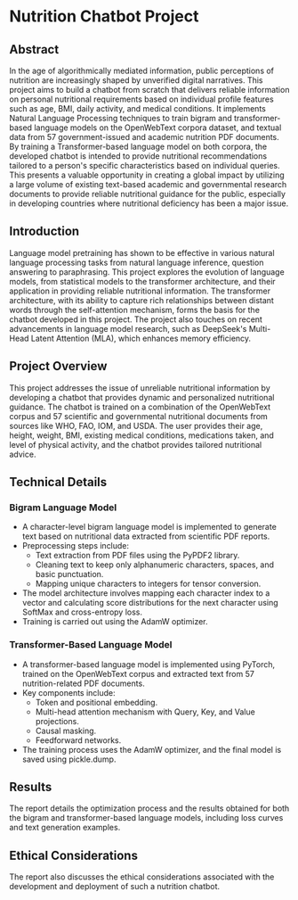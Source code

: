 # Nutrition Chatbot Project

## Abstract

In the age of algorithmically mediated information, public perceptions of nutrition are increasingly shaped by unverified digital narratives. This project aims to build a chatbot from scratch that delivers reliable information on personal nutritional requirements based on individual profile features such as age, BMI, daily activity, and medical conditions. It implements Natural Language Processing techniques to train bigram and transformer-based language models on the OpenWebText corpora dataset, and textual data from 57 government-issued and academic nutrition PDF documents. By training a Transformer-based language model on both corpora, the developed chatbot is intended to provide nutritional recommendations tailored to a person's specific characteristics based on individual queries. This presents a valuable opportunity in creating a global impact by utilizing a large volume of existing text-based academic and governmental research documents to provide reliable nutritional guidance for the public, especially in developing countries where nutritional deficiency has been a major issue.

## Introduction

Language model pretraining has shown to be effective in various natural language processing tasks from natural language inference, question answering to paraphrasing.  This project explores the evolution of language models, from statistical models to the transformer architecture, and their application in providing reliable nutritional information.  The transformer architecture, with its ability to capture rich relationships between distant words through the self-attention mechanism, forms the basis for the chatbot developed in this project.  The project also touches on recent advancements in language model research, such as DeepSeek's Multi-Head Latent Attention (MLA), which enhances memory efficiency.

## Project Overview

This project addresses the issue of unreliable nutritional information by developing a chatbot that provides dynamic and personalized nutritional guidance.  The chatbot is trained on a combination of the OpenWebText corpus and 57 scientific and governmental nutritional documents from sources like WHO, FAO, IOM, and USDA.  The user provides their age, height, weight, BMI, existing medical conditions, medications taken, and level of physical activity, and the chatbot provides tailored nutritional advice.

## Technical Details

### Bigram Language Model
* A character-level bigram language model is implemented to generate text based on nutritional data extracted from scientific PDF reports.
* Preprocessing steps include:
    * Text extraction from PDF files using the PyPDF2 library.
    * Cleaning text to keep only alphanumeric characters, spaces, and basic punctuation.
    * Mapping unique characters to integers for tensor conversion.
* The model architecture involves mapping each character index to a vector and calculating score distributions for the next character using SoftMax and cross-entropy loss.
* Training is carried out using the AdamW optimizer.

### Transformer-Based Language Model
* A transformer-based language model is implemented using PyTorch, trained on the OpenWebText corpus and extracted text from 57 nutrition-related PDF documents.
* Key components include:
    * Token and positional embedding.
    * Multi-head attention mechanism with Query, Key, and Value projections.
    * Causal masking.
    * Feedforward networks.
* The training process uses the AdamW optimizer, and the final model is saved using pickle.dump.

## Results

The report details the optimization process and the results obtained for both the bigram and transformer-based language models, including loss curves and text generation examples.

## Ethical Considerations

The report also discusses the ethical considerations associated with the development and deployment of such a nutrition chatbot.
